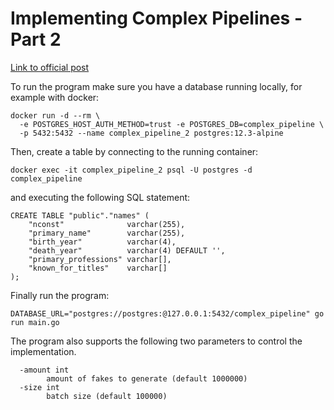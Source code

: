 # Implementing Complex Pipelines - Part 2

[Link to official post](https://www.mariocarrion.com/2020/08/04/go-implementing-complex-pipelines-part-2.html)

To run the program make sure you have a database running locally, for example with docker:

```
docker run -d --rm \
  -e POSTGRES_HOST_AUTH_METHOD=trust -e POSTGRES_DB=complex_pipeline \
  -p 5432:5432 --name complex_pipeline_2 postgres:12.3-alpine
```

Then, create a table by connecting to the running container:

```
docker exec -it complex_pipeline_2 psql -U postgres -d complex_pipeline
```

and executing the following SQL statement:

```
CREATE TABLE "public"."names" (
	"nconst"              varchar(255),
	"primary_name"        varchar(255),
	"birth_year"          varchar(4),
	"death_year"          varchar(4) DEFAULT '',
	"primary_professions" varchar[],
	"known_for_titles"    varchar[]
);
```

Finally run the program:

```
DATABASE_URL="postgres://postgres:@127.0.0.1:5432/complex_pipeline" go run main.go
```

The program also supports the following two parameters to control the implementation.

```
  -amount int
    	amount of fakes to generate (default 1000000)
  -size int
    	batch size (default 100000)
```
